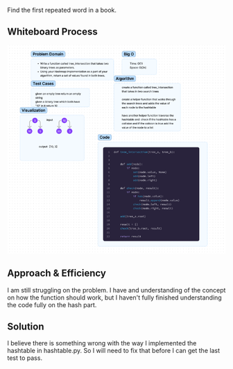 Find the first repeated word in a book.

## Whiteboard Process
![](../code_challenges/assets/CodeChallenge32.png)


## Approach & Efficiency
I am still struggling on the problem. I have and understanding of the concept on how the function should work,
but I haven't fully finished understanding the code fully on the hash part.

## Solution
I believe there is something wrong with the way I implemented the hashtable in hashtable.py. So I will need to fix that
before I can get the last test to pass.
